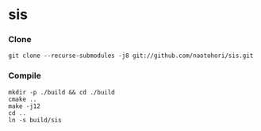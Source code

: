 # sis

### Clone

```
git clone --recurse-submodules -j8 git://github.com/naotohori/sis.git
```

### Compile

```
mkdir -p ./build && cd ./build
cmake ..
make -j12
cd ..
ln -s build/sis
```
